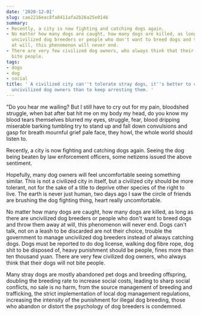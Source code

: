 ```yaml
---
date: '2020-12-01'
slug: cae2216eac8fa8411afa2b26a25e0146
summary:
- Recently, a city is now fighting and catching dogs again.
- No matter how many dogs are caught, how many dogs are killed, as long as there are
  uncivilized dog breeders or people who don't want to breed dogs and throw them away
  at will, this phenomenon will never end.
- There are very few civilized dog owners, who always think that their dogs will not
  bite people.
tags:
- dogs
- dog
- social
title: ' A civilized city can''t tolerate stray dogs, it''s better to control the
  uncivilized dog owners than to keep arresting them. '
---
```


 "Do you hear me wailing? But I still have to cry out for my pain, bloodshed struggle, when bat after bat hit me on my body my head, do you know my blood tears themselves blurred my eyes, struggle, fear, blood dripping miserable barking tumbling try to stand up and fall down convulsions and gasp for breath mournful grief pale face, they howl, the whole world should listen to.

Recently, a city is now fighting and catching dogs again. Seeing the dog being beaten by law enforcement officers, some netizens issued the above sentiment.

Hopefully, many dog owners will feel uncomfortable seeing something similar. This is not a civilized city in itself, but a civilized city should be more tolerant, not for the sake of a title to deprive other species of the right to live. The earth is never just human, two days ago I saw the circle of friends are brushing the dog fighting thing, heart really uncomfortable.

No matter how many dogs are caught, how many dogs are killed, as long as there are uncivilized dog breeders or people who don't want to breed dogs and throw them away at will, this phenomenon will never end. Dogs can't talk, not on a leash to be discarded are not their choice, trouble the government to manage uncivilized dog breeders instead of always catching dogs. Dogs must be reported to do dog license, walking dog fibre rope, dog shit to be disposed of, heavy punishment should be people, fines more than ten thousand yuan. There are very few civilized dog owners, who always think that their dogs will not bite people.

Many stray dogs are mostly abandoned pet dogs and breeding offspring, doubling the breeding rate to increase social costs, leading to sharp social conflicts, no sale is no harm, from the source management of breeding and trafficking, the strict implementation of local dog management regulations, increasing the intensity of the punishment for illegal dog breeding, those who abandon or distort the psychology of dog breeders is condemned.

 
        